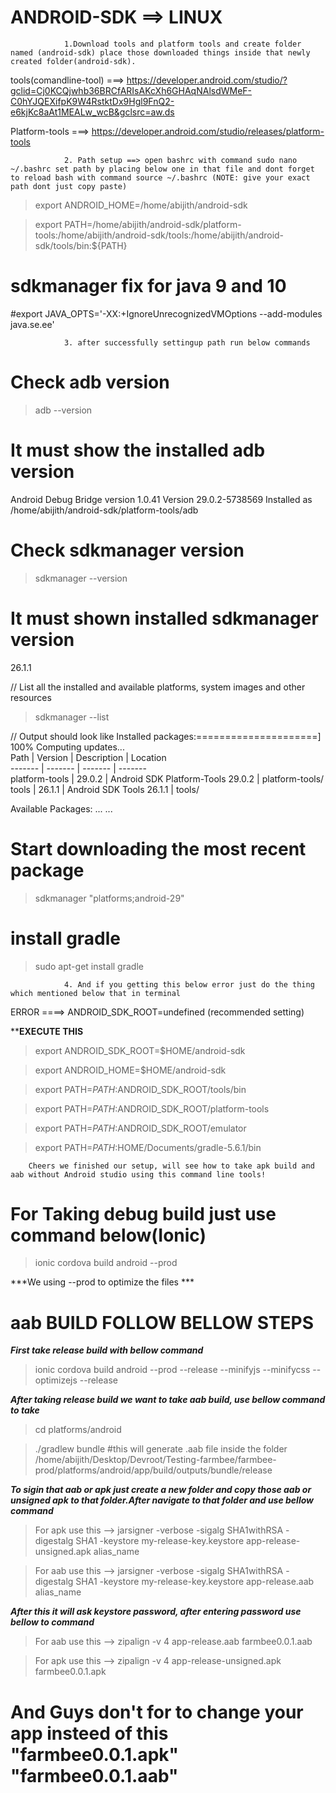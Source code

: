 # ANDROID-SDK ==> LINUX


				1.Download tools and platform tools and create folder named (android-sdk) place those downloaded things inside that newly created folder(android-sdk).

tools(comandline-tool) ===> https://developer.android.com/studio/?gclid=Cj0KCQjwhb36BRCfARIsAKcXh6GHAqNAlsdWMeF-C0hYJQEXifpK9W4RstktDx9Hgl9FnQ2-e6kjKc8aAt1MEALw_wcB&gclsrc=aw.ds

Platform-tools ===> https://developer.android.com/studio/releases/platform-tools

				2. Path setup ==> open bashrc with command sudo nano ~/.bashrc set path by placing below one in that file and dont forget to reload bash with command source ~/.bashrc (NOTE: give your exact path dont just copy paste)

>export ANDROID_HOME=/home/abijith/android-sdk

>export PATH=/home/abijith/android-sdk/platform-tools:/home/abijith/android-sdk/tools:/home/abijith/android-sdk/tools/bin:${PATH}

# sdkmanager fix for java 9 and 10
#export JAVA_OPTS='-XX:+IgnoreUnrecognizedVMOptions --add-modules java.se.ee'

				3. after successfully settingup path run below commands
# Check adb version
>adb --version

# It must show the installed adb version
Android Debug Bridge version 1.0.41
Version 29.0.2-5738569
Installed as /home/abijith/android-sdk/platform-tools/adb

# Check sdkmanager version
>sdkmanager --version

# It must shown installed sdkmanager version
26.1.1

// List all the installed and available platforms, system images and other resources 
>sdkmanager --list

// Output should look like
Installed packages:=====================] 100% Computing updates...             
  Path           | Version | Description                       | Location       
  -------        | ------- | -------                           | -------        
  platform-tools | 29.0.2  | Android SDK Platform-Tools 29.0.2 | platform-tools/
  tools          | 26.1.1  | Android SDK Tools 26.1.1          | tools/

Available Packages:
...
...

# Start downloading the most recent package
>sdkmanager "platforms;android-29"

# install gradle
>sudo apt-get install gradle

				4. And if you getting this below error just do the thing which mentioned below that in terminal

ERROR ====> ANDROID_SDK_ROOT=undefined (recommended setting)

******EXECUTE THIS****
>export ANDROID_SDK_ROOT=$HOME/android-sdk

>export ANDROID_HOME=$HOME/android-sdk

>export PATH=$PATH:$ANDROID_SDK_ROOT/tools/bin

>export PATH=$PATH:$ANDROID_SDK_ROOT/platform-tools

>export PATH=$PATH:$ANDROID_SDK_ROOT/emulator

>export PATH=$PATH:$HOME/Documents/gradle-5.6.1/bin

		Cheers we finished our setup, will see how to take apk build and aab without Android studio using this command line tools!
		
# For Taking debug build just use command below(Ionic)

> ionic cordova build android --prod 

***We using --prod to optimize the files ***

# aab BUILD FOLLOW BELLOW STEPS

***First take release build with bellow command***
> ionic cordova build android --prod --release --minifyjs --minifycss --optimizejs --release

***After taking release build we want to take aab build, use bellow command to take***
> cd platforms/android

> ./gradlew bundle #this will generate .aab file inside the folder /home/abijith/Desktop/Devroot/Testing-farmbee/farmbee-prod/platforms/android/app/build/outputs/bundle/release

***To sigin that aab or apk just create a new folder and copy those aab or unsigned apk to that folder.After navigate to that folder and use bellow command***

> For apk use this --> jarsigner -verbose -sigalg SHA1withRSA -digestalg SHA1 -keystore my-release-key.keystore app-release-unsigned.apk alias_name

> For aab use this --> jarsigner -verbose -sigalg SHA1withRSA -digestalg SHA1 -keystore my-release-key.keystore app-release.aab alias_name

***After this it will ask keystore password, after entering password use bellow to command***

> For aab use this --> zipalign -v 4 app-release.aab farmbee0.0.1.aab

> For apk use this --> zipalign -v 4 app-release-unsigned.apk farmbee0.0.1.apk

# And Guys don't for to change your app insteed of this "farmbee0.0.1.apk" "farmbee0.0.1.aab"


